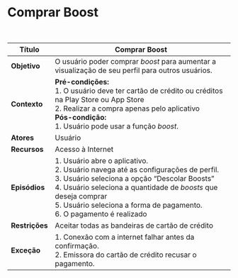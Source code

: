 # Comprar Boost

<br />

|Título|Comprar Boost|
|------|-------------|
|**Objetivo**|O usuário poder comprar *boost* para aumentar a visualização de seu perfil para outros usuários.|
|**Contexto**|**Pré-condições:**<br/>1. O usuário deve ter cartão de crédito ou créditos na Play Store ou App Store<br/>2. Realizar a compra apenas pelo aplicativo<br/> **Pós-condição:** <br/>1. Usuário pode usar a função *boost*. |
|**Atores**|Usuário|
|**Recursos**|Acesso à Internet|
|**Episódios**|1. Usuário abre o aplicativo.<br/>2. Usuário navega até as configurações de perfil.<br/>3. Usuário seleciona a opção “Descolar Boosts”<br/>4. Usuário seleciona a quantidade de *boosts* que deseja comprar<br/>5. Usuário seleciona a forma de pagamento.<br/>6. O pagamento é realizado|
|**Restrições**|Aceitar todas as bandeiras de cartão de crédito|
|**Exceção**|1. Conexão com a internet falhar antes da confirmação.<br/>2. Emissora do cartão de crédito recusar o pagamento.|
